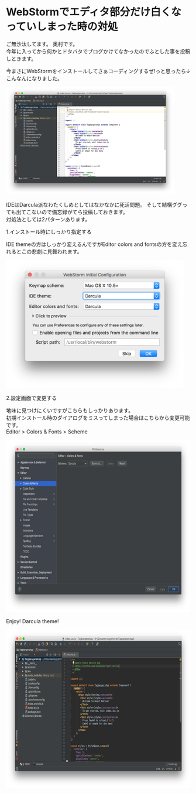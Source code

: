 # WebStormでエディタ部分だけ白くなっていしまった時の対処

<div><p data-line="2">ご無沙汰してます。 奥村です。<br>今年に入ってから何かとドタバタでブログかけてなかったのでふとした事を投稿しときます。</p><p data-line="6">今まさにWebStormをインストールしてさぁコーディングするぜ!っと思ったら↓こんなんになりました。&nbsp;</p><p data-line="6"><img class="fr-dib fr-fil fr-draggable" src="/20170314_webstorm_darcula/1.png" data-id="d689b43c-f144-48e1-8e89-44eb05d63a79" data-name="ss3.png" style="width: 459px; height: 294.014px;"></p><p data-line="9">IDEはDarcula派なわたくしめとしてはなかなかに死活問題。 そして結構ググっても出てこないので備忘録がてら投稿しておきます。<br>対処法としては2パターンあります。&nbsp;</p><p data-line="12">1.インストール時にしっかり指定する</p><p data-line="12">IDE themeの方はしっかり変えるんですがEditor colors and fontsの方を変え忘れるとこの悲劇に見舞われます。&nbsp;</p><p data-line="12"><img class="fr-dib fr-fil fr-draggable" src="/20170314_webstorm_darcula/2.png" data-id="a2ab24e6-dd51-416c-9231-52984b7f83e0" data-name="ss2.png" style="width: 485px; height: 349.2px;"></p><p data-line="17">2.設定画面で変更する</p><p data-line="17">地味に見つけにくいですがこちらもしっかりあります。<br>初期インストール時のダイアログをミスってしまった場合はこちらから変更可能です。<br>Editor &gt; Colors &amp; Fonts &gt; Scheme</p><p data-line="17"><img class="fr-dib fr-fil fr-draggable" src="/20170314_webstorm_darcula/3.png" data-id="96831ca7-6f44-4262-afa9-b7e1e5e38878" data-name="ss4.png" style="width: 675px; height: 469.625px;"></p><p data-line="22">Enjoy! Darcula theme!&nbsp;</p><p data-line="22"><img class="fr-dib fr-fil fr-draggable" src="/20170314_webstorm_darcula/4.png" data-id="4bfed2ef-4302-4ca4-9002-d235efe5191b" data-name="ss5.png" style="width: 679px; height: 432.958px;"></p></div>